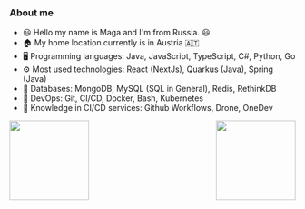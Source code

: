 ### About me

  - 😃 Hello my name is Maga and I'm from Russia. 😃
  - 🏠 My home location currently is in Austria 🇦🇹 
  - 🖥️ Programming languages: Java, JavaScript, TypeScript, C#, Python, Go
  - ⚙️ Most used technologies: React (NextJs), Quarkus (Java), Spring (Java)
  - 🔎 Databases: MongoDB, MySQL (SQL in General), Redis, RethinkDB
  - 🔖 DevOps: Git, CI/CD, Docker, Bash, Kubernetes
  - 🔭 Knowledge in CI/CD services: Github Workflows, Drone, OneDev
 

 <p>
  <a href="https://waylonwalker.com/latest"><img height="140" align='right' src="https://github-readme-stats.vercel.app/api/top-langs/?username=ReaperMaga&layout=compact&theme=radical"></a>
</p>
<a href="https://github.com/anuraghazra/github-readme-stats">
  <img height="140" align="center" src="https://github-readme-stats.vercel.app/api?username=ReaperMaga&count_private=true&show_icons=true&theme=radical" />
</a>

